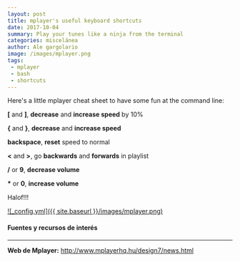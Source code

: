 ```yaml
---
layout: post
title: mplayer's useful keyboard shortcuts 
date: 2017-10-04
summary: Play your tunes like a ninja from the terminal
categories: miscelánea
author: Ale gargolario
image: /images/mplayer.png
tags:
 - mplayer
 - bash
 - shortcuts
---
```


Here's a little mplayer cheat sheet to have some fun at the command line:


**[** and **]**, **decrease** and **increase speed** by 10%


**{** and **}**, **decrease** and **increase speed**


**backspace**, **reset** speed to normal


**<** and **>**, go **backwards** and **forwards** in playlist


**/** or **9**, **decrease volume**


**\*** or **0**, **increase volume**

Halof!!!

[![_config.yml]({{ site.baseurl }}/images/mplayer.png)](http://www.mplayerhq.hu/design7/news.html)

#### Fuentes y recursos de interés
*** 

**Web de Mplayer:** <http://www.mplayerhq.hu/design7/news.html>
